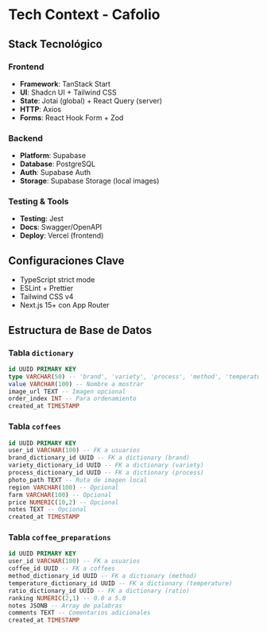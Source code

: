 # Tech Context - Cafolio

## Stack Tecnológico

### Frontend
- **Framework**: TanStack Start
- **UI**: Shadcn UI + Tailwind CSS
- **State**: Jotai (global) + React Query (server)
- **HTTP**: Axios
- **Forms**: React Hook Form + Zod

### Backend
- **Platform**: Supabase
- **Database**: PostgreSQL
- **Auth**: Supabase Auth
- **Storage**: Supabase Storage (local images)

### Testing & Tools
- **Testing**: Jest
- **Docs**: Swagger/OpenAPI
- **Deploy**: Vercel (frontend)

## Configuraciones Clave
- TypeScript strict mode
- ESLint + Prettier
- Tailwind CSS v4
- Next.js 15+ con App Router

## Estructura de Base de Datos

### Tabla `dictionary`
```sql
id UUID PRIMARY KEY
type VARCHAR(50) -- 'brand', 'variety', 'process', 'method', 'temperature', 'ratio', 'grind'
value VARCHAR(100) -- Nombre a mostrar
image_url TEXT -- Imagen opcional
order_index INT -- Para ordenamiento
created_at TIMESTAMP
```

### Tabla `coffees`
```sql
id UUID PRIMARY KEY
user_id VARCHAR(100) -- FK a usuarios
brand_dictionary_id UUID -- FK a dictionary (brand)
variety_dictionary_id UUID -- FK a dictionary (variety)
process_dictionary_id UUID -- FK a dictionary (process)
photo_path TEXT -- Ruta de imagen local
region VARCHAR(100) -- Opcional
farm VARCHAR(100) -- Opcional
price NUMERIC(10,2) -- Opcional
notes TEXT -- Opcional
created_at TIMESTAMP
```

### Tabla `coffee_preparations`
```sql
id UUID PRIMARY KEY
user_id VARCHAR(100) -- FK a usuarios
coffee_id UUID -- FK a coffees
method_dictionary_id UUID -- FK a dictionary (method)
temperature_dictionary_id UUID -- FK a dictionary (temperature)
ratio_dictionary_id UUID -- FK a dictionary (ratio)
ranking NUMERIC(2,1) -- 0.0 a 5.0
notes JSONB -- Array de palabras
comments TEXT -- Comentarios adicionales
created_at TIMESTAMP
```